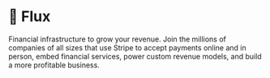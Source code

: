 # 🚰 Flux

Financial infrastructure to grow your revenue. Join the millions of companies of all sizes that use Stripe to accept payments online and in person, embed financial services, power custom revenue models, and build a more profitable business.
